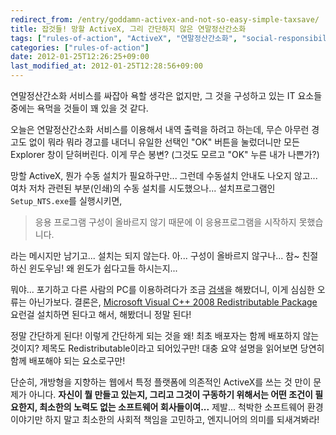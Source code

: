 ```yaml
---
redirect_from: /entry/goddamn-activex-and-not-so-easy-simple-taxsave/
title: 잡것들! 망할 ActiveX, 그리 간단하지 않은 연말정산간소화
tags: ["rules-of-action", "ActiveX", "연말정산간소화", "social-responsibility", "engineer"]
categories: ["rules-of-action"]
date: 2012-01-25T12:26:25+09:00
last_modified_at: 2012-01-25T12:28:56+09:00
---
```

연말정산간소화 서비스를 싸잡아 욕할 생각은 없지만, 그 것을 구성하고
있는 IT 요소들 중에는 욕먹을 것들이 꽤 있을 것 같다.

오늘은 연말정산간소화 서비스를 이용해서 내역 출력을 하려고 하는데,
무슨 아무런 경고도 없이 뭐라 뭐라 경고를 내더니 유일한 선택인 "OK"
버튼을 눌렀더니만 모든 Explorer 창이 닫혀버린다. 이게 무슨 봉변?
(그것도 모르고 "OK" 누른 내가 나쁜가?)

망할 ActiveX, 뭔가 수동 설치가 필요하구만... 그런데 수동설치 안내도
나오지 않고... 여차 저차 관련된 부분(인쇄)의 수동 설치를 시도했으나...
설치프로그램인 `Setup_NTS.exe`를 실행시키면,

> 응용 프로그램 구성이 올바르지 않기 때문에 이 응용프로그램을
> 시작하지 못했습니다.

라는 메시지만 남기고... 설치는 되지 않는다. 아... 구성이 올바르지
않구나... 참~ 친절하신 윈도우님! 왜 윈도가 쉽다고들 하시는지...

뭐야... 포기하고 다른 사람의 PC를 이용하려다가 조금
[검색](http://www.google.co.kr/search?hl=ko&q=%22%EC%9D%91%EC%9A%A9+%ED%94%84%EB%A1%9C%EA%B7%B8%EB%9E%A8+%EA%B5%AC%EC%84%B1%EC%9D%B4+%EC%98%AC%EB%B0%94%EB%A5%B4%EC%A7%80+%EC%95%8A%EA%B8%B0+%EB%95%8C%EB%AC%B8%EC%97%90%22)을
해봤더니, 이게 심심한 오류는 아닌가보다. 결론은,
[Microsoft Visual C++ 2008 Redistributable Package](http://www.microsoft.com/download/en/details.aspx?id=29)
요런걸 설치하면 된다고 해서, 해봤더니 정말 된다!

정말 간단하게 된다! 이렇게 간단하게 되는 것을 왜! 최초 배포자는 함께
배포하지 않는 것이지? 제목도 Redistributable이라고 되어있구만! 대충
요약 설명을 읽어보면 당연히 함께 배포해야 되는 요소로구만!

단순히, 개방형을 지향하는 웹에서 특정 플랫폼에 의존적인 ActiveX를
쓰는 것 만이 문제가 아니다. **자신이 뭘 만들고 있는지, 그리고 그것이
구동하기 위해서는 어떤 조건이 필요한지, 최소한의 노력도 없는
소프트웨어 회사들이여...** 제발... 척박한 소프트웨어 환경 이야기만
하지 말고 최소한의 사회적 책임을 고민하고, 엔지니어의 의미를 되새겨봐라!

